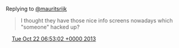 Replying to [@mauritsrijk](https://twitter.com/mauritsrijk/status/392171428168359936)

> I thought they have those nice info screens nowadays which "someone"  hacked up?

<img src="../../media/tweet.ico" width="12" /> [Tue Oct 22 06:53:02 +0000 2013](https://twitter.com/DromerDenker/status/392544103558549504)